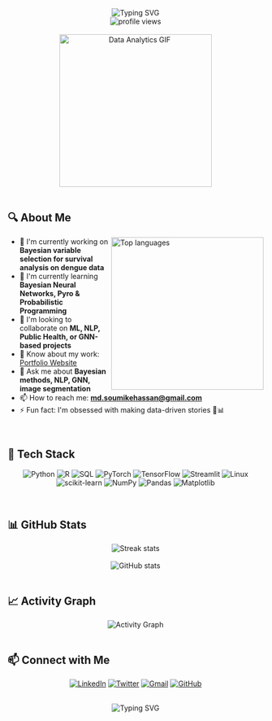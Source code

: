 <div align="center">
  <img src="https://readme-typing-svg.herokuapp.com?font=Fira+Code&size=32&duration=3000&pause=1000&color=6F36D4&width=600&lines=Hi+%F0%9F%91%8B%2C+I'm+Md+Soumike+Hassan;A+Data+Analyst+%26+ML+Researcher;From+Bangladesh+%F0%9F%87%A7%F0%9F%87%A9" alt="Typing SVG" />
</div>

<div align="center">
  <img src="https://komarev.com/ghpvc/?username=soumikehassan&label=Profile%20views&color=6F36D4&style=for-the-badge" alt="profile views" />
</div>

<br>

<div align="center">
  <img src="https://media.giphy.com/media/v1.Y2lkPTc5MGI3NjExZjZjMjlkMTI0ZGZiYTk2YWJjMTE5ZWEwNTk2ZTM2OTdkNWUwNTY0YyZlcD12MV9pbnRlcm5hbF9naWZzX2dpZklkJmN0PWc/3oKIPEqDGUULpEU0aQ/giphy.gif" width="300" alt="Data Analytics GIF" />
</div>

<br>

## 🔍 About Me
<img align="right" src="https://github-readme-stats.vercel.app/api/top-langs/?username=soumikehassan&layout=compact&theme=midnight-purple&hide_border=true&border_radius=10" alt="Top languages" width="300" />

- 🔭 I'm currently working on **Bayesian variable selection for survival analysis on dengue data**
- 🌱 I'm currently learning **Bayesian Neural Networks, Pyro & Probabilistic Programming**
- 👯 I'm looking to collaborate on **ML, NLP, Public Health, or GNN-based projects**
- 📄 Know about my work: [Portfolio Website](https://sites.google.com/view/soumikehasan/)
- 💬 Ask me about **Bayesian methods, NLP, GNN, image segmentation**
- 📫 How to reach me: **md.soumikehassan@gmail.com**
- ⚡ Fun fact: I'm obsessed with making data-driven stories 🧠📊

<br>

## 🧰 Tech Stack

<div align="center">
  
  ![Python](https://img.shields.io/badge/Python-3670A0?style=for-the-badge&logo=python&logoColor=ffdd54)
  ![R](https://img.shields.io/badge/R-276DC3?style=for-the-badge&logo=r&logoColor=white)
  ![SQL](https://img.shields.io/badge/SQL-4479A1?style=for-the-badge&logo=postgresql&logoColor=white)
  ![PyTorch](https://img.shields.io/badge/PyTorch-EE4C2C?style=for-the-badge&logo=pytorch&logoColor=white)
  ![TensorFlow](https://img.shields.io/badge/TensorFlow-FF6F00?style=for-the-badge&logo=tensorflow&logoColor=white)
  ![Streamlit](https://img.shields.io/badge/Streamlit-FF4B4B?style=for-the-badge&logo=streamlit&logoColor=white)
  ![Linux](https://img.shields.io/badge/Linux-FCC624?style=for-the-badge&logo=linux&logoColor=black)
  ![scikit-learn](https://img.shields.io/badge/scikit--learn-%23F7931E.svg?style=for-the-badge&logo=scikit-learn&logoColor=white)
  ![NumPy](https://img.shields.io/badge/numpy-%23013243.svg?style=for-the-badge&logo=numpy&logoColor=white)
  ![Pandas](https://img.shields.io/badge/pandas-%23150458.svg?style=for-the-badge&logo=pandas&logoColor=white)
  ![Matplotlib](https://img.shields.io/badge/Matplotlib-%23ffffff.svg?style=for-the-badge&logo=Matplotlib&logoColor=black)
</div>

<br>

## 📊 GitHub Stats

<div align="center">
  <img src="https://github-readme-streak-stats.herokuapp.com/?user=soumikehassan&theme=midnight-purple&hide_border=true&border_radius=10" alt="Streak stats" />
</div>

<br>

<div align="center">
  <img src="https://github-readme-stats.vercel.app/api?username=soumikehassan&show_icons=true&theme=midnight-purple&hide_border=true&border_radius=10&include_all_commits=true&count_private=true" alt="GitHub stats" />
</div>

<br>

## 📈 Activity Graph
<div align="center">
  <img alt="Activity Graph" src="https://github-readme-activity-graph.vercel.app/graph?username=soumikehassan&theme=dracula&hide_border=true" />
</div>

<br>

## 📫 Connect with Me

<div align="center">
  
  [![LinkedIn](https://img.shields.io/badge/LinkedIn-%230077B5.svg?style=for-the-badge&logo=linkedin&logoColor=white)](https://www.linkedin.com/in/md-soumike-hassan/)
  [![Twitter](https://img.shields.io/badge/Twitter-%231DA1F2.svg?style=for-the-badge&logo=twitter&logoColor=white)](https://x.com/SoumikeHassan)
  [![Gmail](https://img.shields.io/badge/Gmail-D14836?style=for-the-badge&logo=gmail&logoColor=white)](mailto:md.soumikehassan@gmail.com)
  [![GitHub](https://img.shields.io/badge/github-%23121011.svg?style=for-the-badge&logo=github&logoColor=white)](https://github.com/soumikehassan)
</div>

<br>




<div align="center">
  <img src="https://readme-typing-svg.herokuapp.com?font=Fira+Code&size=18&duration=3000&pause=1000&color=6F36D4&width=500&lines=Thank+you+for+visiting+my+profile!;Feel+free+to+connect+and+collaborate!" alt="Typing SVG" />
</div>
